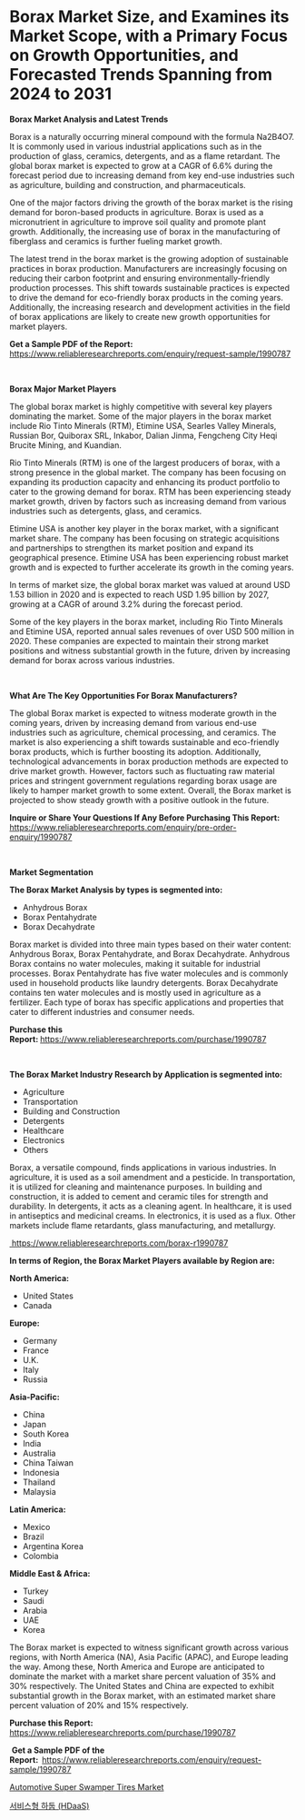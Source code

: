 <p><h1>Borax Market Size, and Examines its Market Scope, with a Primary Focus on Growth Opportunities, and Forecasted Trends Spanning from 2024 to 2031</h1></p><p><strong>Borax Market Analysis and Latest Trends</strong></p>
<p><p>Borax is a naturally occurring mineral compound with the formula Na2B4O7. It is commonly used in various industrial applications such as in the production of glass, ceramics, detergents, and as a flame retardant. The global borax market is expected to grow at a CAGR of 6.6% during the forecast period due to increasing demand from key end-use industries such as agriculture, building and construction, and pharmaceuticals.</p><p>One of the major factors driving the growth of the borax market is the rising demand for boron-based products in agriculture. Borax is used as a micronutrient in agriculture to improve soil quality and promote plant growth. Additionally, the increasing use of borax in the manufacturing of fiberglass and ceramics is further fueling market growth.</p><p>The latest trend in the borax market is the growing adoption of sustainable practices in borax production. Manufacturers are increasingly focusing on reducing their carbon footprint and ensuring environmentally-friendly production processes. This shift towards sustainable practices is expected to drive the demand for eco-friendly borax products in the coming years. Additionally, the increasing research and development activities in the field of borax applications are likely to create new growth opportunities for market players.</p></p>
<p><strong>Get a Sample PDF of the Report:&nbsp;</strong> <a href="https://www.reliableresearchreports.com/enquiry/request-sample/1990787">https://www.reliableresearchreports.com/enquiry/request-sample/1990787</a></p>
<p>&nbsp;</p>
<p><strong>Borax Major Market Players</strong></p>
<p><p>The global borax market is highly competitive with several key players dominating the market. Some of the major players in the borax market include Rio Tinto Minerals (RTM), Etimine USA, Searles Valley Minerals, Russian Bor, Quiborax SRL, Inkabor, Dalian Jinma, Fengcheng City Heqi Brucite Mining, and Kuandian.</p><p>Rio Tinto Minerals (RTM) is one of the largest producers of borax, with a strong presence in the global market. The company has been focusing on expanding its production capacity and enhancing its product portfolio to cater to the growing demand for borax. RTM has been experiencing steady market growth, driven by factors such as increasing demand from various industries such as detergents, glass, and ceramics.</p><p>Etimine USA is another key player in the borax market, with a significant market share. The company has been focusing on strategic acquisitions and partnerships to strengthen its market position and expand its geographical presence. Etimine USA has been experiencing robust market growth and is expected to further accelerate its growth in the coming years.</p><p>In terms of market size, the global borax market was valued at around USD 1.53 billion in 2020 and is expected to reach USD 1.95 billion by 2027, growing at a CAGR of around 3.2% during the forecast period.</p><p>Some of the key players in the borax market, including Rio Tinto Minerals and Etimine USA, reported annual sales revenues of over USD 500 million in 2020. These companies are expected to maintain their strong market positions and witness substantial growth in the future, driven by increasing demand for borax across various industries.</p></p>
<p>&nbsp;</p>
<p><strong>What Are The Key Opportunities For Borax Manufacturers?</strong></p>
<p><p>The global Borax market is expected to witness moderate growth in the coming years, driven by increasing demand from various end-use industries such as agriculture, chemical processing, and ceramics. The market is also experiencing a shift towards sustainable and eco-friendly borax products, which is further boosting its adoption. Additionally, technological advancements in borax production methods are expected to drive market growth. However, factors such as fluctuating raw material prices and stringent government regulations regarding borax usage are likely to hamper market growth to some extent. Overall, the Borax market is projected to show steady growth with a positive outlook in the future.</p></p>
<p><strong>Inquire or Share Your Questions If Any Before Purchasing This Report:</strong> <a href="https://www.reliableresearchreports.com/enquiry/pre-order-enquiry/1990787">https://www.reliableresearchreports.com/enquiry/pre-order-enquiry/1990787</a></p>
<p>&nbsp;</p>
<p><strong>Market Segmentation</strong></p>
<p><strong>The Borax Market Analysis by types is segmented into:</strong></p>
<p><ul><li>Anhydrous Borax</li><li>Borax Pentahydrate</li><li>Borax Decahydrate</li></ul></p>
<p><p>Borax market is divided into three main types based on their water content: Anhydrous Borax, Borax Pentahydrate, and Borax Decahydrate. Anhydrous Borax contains no water molecules, making it suitable for industrial processes. Borax Pentahydrate has five water molecules and is commonly used in household products like laundry detergents. Borax Decahydrate contains ten water molecules and is mostly used in agriculture as a fertilizer. Each type of borax has specific applications and properties that cater to different industries and consumer needs.</p></p>
<p><strong>Purchase this Report:&nbsp;</strong><a href="https://www.reliableresearchreports.com/purchase/1990787">https://www.reliableresearchreports.com/purchase/1990787</a></p>
<p>&nbsp;</p>
<p><strong>The Borax Market Industry Research by Application is segmented into:</strong></p>
<p><ul><li>Agriculture</li><li>Transportation</li><li>Building and Construction</li><li>Detergents</li><li>Healthcare</li><li>Electronics</li><li>Others</li></ul></p>
<p><p>Borax, a versatile compound, finds applications in various industries. In agriculture, it is used as a soil amendment and a pesticide. In transportation, it is utilized for cleaning and maintenance purposes. In building and construction, it is added to cement and ceramic tiles for strength and durability. In detergents, it acts as a cleaning agent. In healthcare, it is used in antiseptics and medicinal creams. In electronics, it is used as a flux. Other markets include flame retardants, glass manufacturing, and metallurgy.</p></p>
<p><a href="https://www.reliableresearchreports.com/borax-r1990787">&nbsp;https://www.reliableresearchreports.com/borax-r1990787</a></p>
<p><strong>In terms of Region, the Borax Market Players available by Region are:</strong></p>
<p>
    <p> <strong> North America: </strong>
        <ul>
            <li>United States</li>
            <li>Canada</li>
        </ul>
        </p> 
    <p> <strong> Europe: </strong>
        <ul>
            <li>Germany</li>
            <li>France</li>
            <li>U.K.</li>
            <li>Italy</li>
            <li>Russia</li>
        </ul>
        </p> 
    <p> <strong> Asia-Pacific: </strong>
        <ul>
            <li>China</li>
            <li>Japan</li>
            <li>South Korea</li>
            <li>India</li>
            <li>Australia</li>
            <li>China Taiwan</li>
            <li>Indonesia</li>
            <li>Thailand</li>
            <li>Malaysia</li>
        </ul>
        </p> 
    <p> <strong> Latin America: </strong>
        <ul>
            <li>Mexico</li>
            <li>Brazil</li>
            <li>Argentina Korea</li>
            <li>Colombia</li>
        </ul>
        </p> 
    <p> <strong> Middle East & Africa: </strong>
        <ul>
            <li>Turkey</li>
            <li>Saudi</li>
            <li>Arabia</li>
            <li>UAE</li>
            <li>Korea</li>
        </ul>
    </p>
    </p>
<p><p>The Borax market is expected to witness significant growth across various regions, with North America (NA), Asia Pacific (APAC), and Europe leading the way. Among these, North America and Europe are anticipated to dominate the market with a market share percent valuation of 35% and 30% respectively. The United States and China are expected to exhibit substantial growth in the Borax market, with an estimated market share percent valuation of 20% and 15% respectively.</p></p>
<p><strong>Purchase this Report: </strong><a href="https://www.reliableresearchreports.com/purchase/1990787">https://www.reliableresearchreports.com/purchase/1990787</a></p>
<p>&nbsp;<strong>Get a Sample PDF of the Report:&nbsp;&nbsp;</strong><a href="https://www.reliableresearchreports.com/enquiry/request-sample/1990787">https://www.reliableresearchreports.com/enquiry/request-sample/1990787</a></p>
<p><strong></strong></p>
<p><p><a href="https://github.com/mahnoor2003/Market-Research-Report-List-4/blob/main/automotive-super-swamper-tires-market.md">Automotive Super Swamper Tires Market</a></p><p><a href="https://github.com/marufmohassin05/Market-Research-Report-List-1/blob/main/8693951118107.md">서비스형 하둡 (HDaaS)</a></p></p>